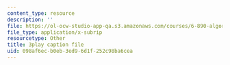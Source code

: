 ```yaml
---
content_type: resource
description: ''
file: https://ol-ocw-studio-app-qa.s3.amazonaws.com/courses/6-890-algorithmic-lower-bounds-fun-with-hardness-proofs-fall-2014/098af6ecb0eb3ed96d1f252c98ba6cea_ctxnYDAIDO4.srt
file_type: application/x-subrip
resourcetype: Other
title: 3play caption file
uid: 098af6ec-b0eb-3ed9-6d1f-252c98ba6cea
---
```

